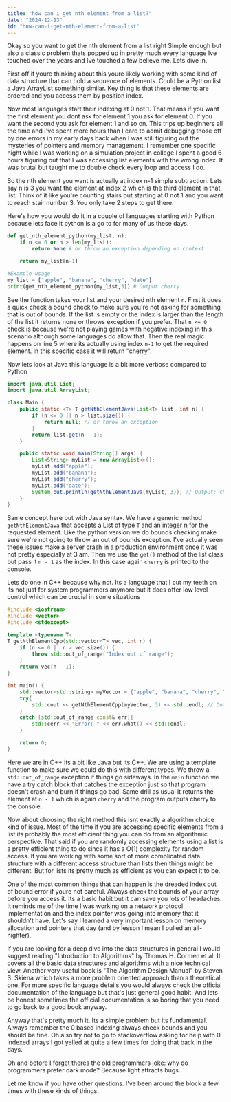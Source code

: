 ```yaml
---
title: "how can i get nth element from a list?"
date: "2024-12-13"
id: "how-can-i-get-nth-element-from-a-list"
---
```


Okay so you want to get the nth element from a list right Simple enough but also a classic problem thats popped up in pretty much every language Ive touched over the years and Ive touched a few believe me. Lets dive in.

First off if youre thinking about this youre likely working with some kind of data structure that can hold a sequence of elements. Could be a Python list a Java ArrayList something similar. Key thing is that these elements are ordered and you access them by position index.

Now most languages start their indexing at 0 not 1. That means if you want the first element you dont ask for element 1 you ask for element 0. If you want the second you ask for element 1 and so on. This trips up beginners all the time and I've spent more hours than I care to admit debugging those off by one errors in my early days back when I was still figuring out the mysteries of pointers and memory management. I remember one specific night while I was working on a simulation project in college I spent a good 6 hours figuring out that I was accessing list elements with the wrong index. It was brutal but taught me to double check every loop and access I do. 

So the nth element you want is actually at index n-1 simple subtraction. Lets say n is 3 you want the element at index 2 which is the third element in that list. Think of it like you're counting stairs but starting at 0 not 1 and you want to reach stair number 3. You only take 2 steps to get there. 

Here's how you would do it in a couple of languages starting with Python because lets face it python is a go to for many of us these days.

```python
def get_nth_element_python(my_list, n):
    if n <= 0 or n > len(my_list):
        return None # or throw an exception depending on context

    return my_list[n-1]

#Example usage
my_list = ["apple", "banana", "cherry", "date"]
print(get_nth_element_python(my_list,3)) # Output cherry
```

See the function takes your list and your desired nth element `n`. First it does a quick check a bound check to make sure you're not asking for something that is out of bounds. If the list is empty or the index is larger than the length of the list it returns none or throws exception if you prefer. That `n <= 0` check is because we're not playing games with negative indexing in this scenario although some languages do allow that. Then the real magic happens on line 5 where its actually using index `n-1` to get the required element. In this specific case it will return "cherry". 

Now lets look at Java this language is a bit more verbose compared to Python

```java
import java.util.List;
import java.util.ArrayList;

class Main {
    public static <T> T getNthElementJava(List<T> list, int n) {
        if (n <= 0 || n > list.size()) {
            return null; // or throw an exception
        }
        return list.get(n - 1);
    }

    public static void main(String[] args) {
        List<String> myList = new ArrayList<>();
        myList.add("apple");
        myList.add("banana");
        myList.add("cherry");
        myList.add("date");
        System.out.println(getNthElementJava(myList, 3)); // Output: cherry
    }
}
```

Same concept here but with Java syntax. We have a generic method `getNthElementJava` that accepts a List of type `T` and an integer n for the requested element. Like the python version we do bounds checking make sure we're not going to throw an out of bounds exception. I've actually seen these issues make a server crash in a production environment once it was not pretty especially at 3 am. Then we use the `get()` method of the list class but pass it `n - 1` as the index. In this case again `cherry` is printed to the console. 

Lets do one in C++ because why not. Its a language that I cut my teeth on its not just for system programmers anymore but it does offer low level control which can be crucial in some situations

```cpp
#include <iostream>
#include <vector>
#include <stdexcept>

template <typename T>
T getNthElementCpp(std::vector<T> vec, int n) {
    if (n <= 0 || n > vec.size()) {
        throw std::out_of_range("Index out of range");
    }
    return vec[n - 1];
}

int main() {
    std::vector<std::string> myVector = {"apple", "banana", "cherry", "date"};
    try{
        std::cout << getNthElementCpp(myVector, 3) << std::endl; // Output: cherry
    }
    catch (std::out_of_range const& err){
        std::cerr << "Error: " << err.what() << std::endl;
    }

    return 0;
}
```

Here we are in C++ its a bit like Java but its C++. We are using a template function to make sure we could do this with different types. We throw a `std::out_of_range` exception if things go sideways. In the `main` function we have a try catch block that catches the exception just so that program doesn't crash and burn if things go bad. Same drill as usual it returns the element at `n - 1` which is again `cherry` and the program outputs cherry to the console.

Now about choosing the right method this isnt exactly a algorithm choice kind of issue. Most of the time if you are accessing specific elements from a list its probably the most efficient thing you can do from an algorithmic perspective. That said if you are randomly accessing elements using a list is a pretty efficient thing to do since it has a O(1) complexity for random access. If you are working with some sort of more complicated data structure with a different access structure than lists then things might be different. But for lists its pretty much as efficient as you can expect it to be.

One of the most common things that can happen is the dreaded index out of bound error if youre not careful. Always check the bounds of your array before you access it. Its a basic habit but it can save you lots of headaches. It reminds me of the time I was working on a network protocol implementation and the index pointer was going into memory that it shouldn't have. Let's say I learned a very important lesson on memory allocation and pointers that day (and by lesson I mean I pulled an all-nighter).

If you are looking for a deep dive into the data structures in general I would suggest reading "Introduction to Algorithms" by Thomas H. Cormen et al. It covers all the basic data structures and algorithms with a nice technical view. Another very useful book is "The Algorithm Design Manual" by Steven S. Skiena which takes a more problem oriented approach than a theoretical one. For more specific language details you would always check the official documentation of the language but that's just general good habit. And lets be honest sometimes the official documentation is so boring that you need to go back to a good book anyway.

Anyway that's pretty much it. Its a simple problem but its fundamental. Always remember the 0 based indexing always check bounds and you should be fine. Oh also try not to go to stackoverflow asking for help with 0 indexed arrays I got yelled at quite a few times for doing that back in the days.

Oh and before I forget theres the old programmers joke: why do programmers prefer dark mode? Because light attracts bugs.

Let me know if you have other questions. I've been around the block a few times with these kinds of things.
